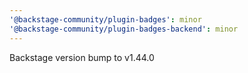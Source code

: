 ```yaml
---
'@backstage-community/plugin-badges': minor
'@backstage-community/plugin-badges-backend': minor
---
```


Backstage version bump to v1.44.0
